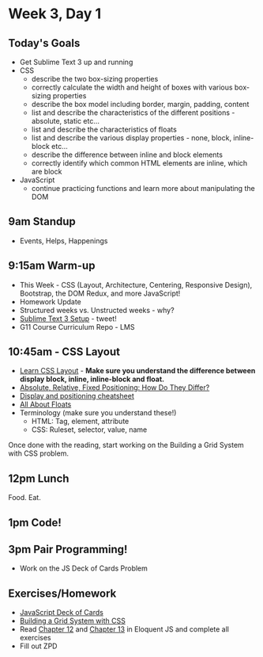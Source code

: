 # Week 3, Day 1

## Today's Goals

- Get Sublime Text 3 up and running
- CSS
  - describe the two box-sizing properties
  - correctly calculate the width and height of boxes with various box-sizing properties
  - describe the box model including border, margin, padding, content
  - list and describe the characteristics of the different positions - absolute, static etc…
  - list and describe the characteristics of floats
  - list and describe the various display properties - none, block, inline-block etc…
  - describe the difference between inline and block elements
  - correctly identify which common HTML elements are inline, which are block
- JavaScript
  - continue practicing functions and learn more about manipulating the DOM

## 9am Standup

- Events, Helps, Happenings

## 9:15am Warm-up

- This Week - CSS (Layout, Architecture, Centering, Responsive Design), Bootstrap, the DOM Redux, and more JavaScript!
- Homework Update
- Structured weeks vs. Unstructed weeks - why?
- [Sublime Text 3 Setup](http://mherman.org/blog/2015/02/05/sublime-text-for-web-developers/#.Vawuq5NViko) - tweet!
- G11 Course Curriculum Repo - LMS

## 10:45am - CSS Layout

- [Learn CSS Layout](http://learnlayout.com/) - **Make sure you understand the difference between display block, inline, inline-block and float.**
- [Absolute, Relative, Fixed Positioning: How Do They Differ?](https://css-tricks.com/absolute-relative-fixed-positioining-how-do-they-differ/)
- [Display and positioning cheatsheet](https://github.com/gSchool/g11-course-curriculum/blob/master/week03/03_lectures/css-display-and-positioning.md)
- [All About Floats](https://css-tricks.com/all-about-floats/)
- Terminology (make sure you understand these!)
  - HTML: Tag, element, attribute
  - CSS: Ruleset, selector, value, name

Once done with the reading, start working on the Building a Grid System with CSS problem.

## 12pm Lunch

Food. Eat.

## 1pm Code!

## 3pm Pair Programming!

- Work on the JS Deck of Cards Problem

## Exercises/Homework

- [JavaScript Deck of Cards](https://github.com/gSchool/g11-course-curriculum/tree/master/week03/03-exercises/js-deck-of-cards)
- [Building a Grid System with CSS](https://github.com/gSchool/g11-course-curriculum/tree/master/week03/03-exercises/css-grid-system)
- Read [Chapter 12](http://eloquentjavascript.net/12_browser.html) and [Chapter 13](http://eloquentjavascript.net/13_dom.html) in Eloquent JS and complete all exercises
- Fill out ZPD
